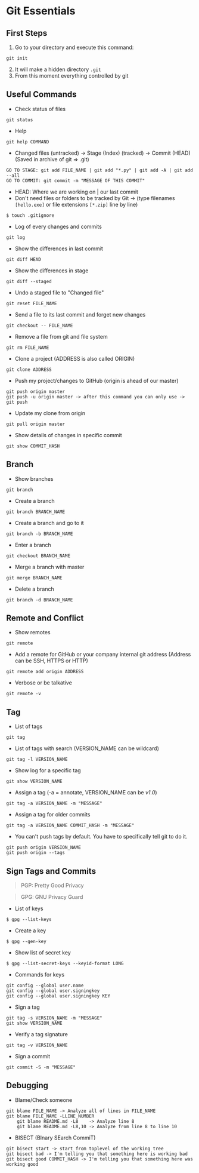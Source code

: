 # **Git Essentials**

## First Steps

1. Go to your directory and execute this command:
```
git init
```
2. It will make a hidden directory `.git`
3. From this moment everything controlled by git

## Useful Commands

- Check status of files
```
git status
```
- Help
```
git help COMMAND
```
- Changed files (untracked) -> Stage (Index) (tracked) -> Commit (HEAD) (Saved in archive of git => .git)
```
GO TO STAGE: git add FILE_NAME | git add "*.py" | git add -A | git add --all
GO TO COMMIT: git commit -m "MESSAGE OF THIS COMMIT"
```
- HEAD: Where we are working on | our last commit
- Don't need files or folders to be tracked by Git -> (type filenames `[hello.exe]` or file extensions `[*.zip]` line by line)
```
$ touch .gitignore
```
- Log of every changes and commits
```
git log
```
- Show the differences in last commit
```
git diff HEAD
```
- Show the differences in stage
```
git diff --staged
```
- Undo a staged file to "Changed file"
```
git reset FILE_NAME
```
- Send a file to its last commit and forget new changes
```
git checkout -- FILE_NAME
```
- Remove a file from git and file system
```
git rm FILE_NAME
```
- Clone a project (ADDRESS is also called ORIGIN)
```
git clone ADDRESS
```
- Push my project/changes to GitHub (origin is ahead of our master)
```
git push origin master
git push -u origin master -> after this command you can only use -> git push
```
- Update my clone from origin
```
git pull origin master
```
- Show details of changes in specific commit
```
git show COMMIT_HASH
```

## Branch

- Show branches
```
git branch
```
- Create a branch
```
git branch BRANCH_NAME
```
- Create a branch and go to it
```
git branch -b BRANCH_NAME
```
- Enter a branch
```
git checkout BRANCH_NAME
```
- Merge a branch with master
```
git merge BRANCH_NAME
```
- Delete a branch
```
git branch -d BRANCH_NAME
```

## Remote and Conflict

- Show remotes
```
git remote
```
- Add a remote for GitHub or your company internal git address (Address can be SSH, HTTPS or HTTP)
```
git remote add origin ADDRESS
```
- Verbose or be talkative
```
git remote -v
```

## Tag

- List of tags
```
git tag
```
- List of tags with search (VERSION_NAME can be wildcard)
```
git tag -l VERSION_NAME
```
- Show log for a specific tag
```
git show VERSION_NAME
```
- Assign a tag (-a = annotate, VERSION_NAME can be _v1.0_)
```
git tag -a VERSION_NAME -m "MESSAGE"
```
- Assign a tag for older commits
```
git tag -a VERSION_NAME COMMIT_HASH -m "MESSAGE"
```
- You can't push tags by default. You have to specifically tell git to do it.
```
git push origin VERSION_NAME
git push origin --tags
```

## Sign Tags and Commits

> PGP: Pretty Good Privacy

> GPG: GNU Privacy Guard

- List of keys
```
$ gpg --list-keys
```
- Create a key
```
$ gpg --gen-key
```
- Show list of secret key
```
$ gpg --list-secret-keys --keyid-format LONG
```
- Commands for keys
```
git config --global user.name
git config --global user.signingkey
git config --global user.signingkey KEY
```
- Sign a tag
```
git tag -s VERSION_NAME -m "MESSAGE"
git show VERSION_NAME
```
- Verify a tag signature
```
git tag -v VERSION_NAME
```
- Sign a commit
```
git commit -S -m "MESSAGE"
```

## Debugging

- Blame/Check someone
```
git blame FILE_NAME -> Analyze all of lines in FILE_NAME
git blame FILE_NAME -LLINE_NUMBER
    git blame README.md -L8    -> Analyze line 8
    git blame README.md -L8,10 -> Analyze from line 8 to line 10
```
- BISECT (BInary SEarch CommiT)
```
git bisect start -> start from toplevel of the working tree
git bisect bad -> I'm telling you that something here is working bad
git bisect good COMMIT_HASH -> I'm telling you that something here was working good
```
